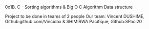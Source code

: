 0x1B. C - Sorting algorithms & Big O
C
Algorithm
Data structure

Project to be done in teams of 2 people
Our team: Vincent DUSHIME, Github:github.com/Vincidax & SHIMIRWA Pacifique, Github:SPaci20


